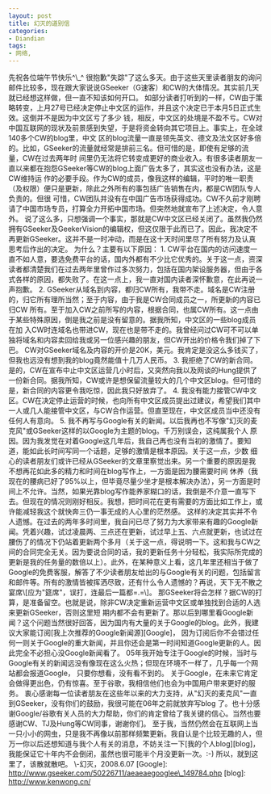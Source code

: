 ```yaml
---
layout: post
title: 幻灭的道别信
categories:
- Diandian
tags:
- 网络, 
---
```

先祝各位端午节快乐^\\\_^ 很抱歉"失踪"了这么多天。由于这些天里读者朋友的询问邮件比较多，现在跟大家说说GSeeker（G速客）和CW的大体情况。其实前几天就已经想这样做，但一直不知该如何开口。 如部分读者打听到的一样，CW由于策略转变，上月27号已经决定停止中文区的运作，并且这个决定已于本月5日正式生效。这倒并不是因为中文区亏了多少 钱，相反，中文区的处境是不盈不亏。CW对中国互联网的现状及前景感到失望，于是将资金转向其它项目上。事实上，在全球140多个CW的blog里，中文 区的blog流量一直是领先英文、德文及法文区好多倍的。比如，GSeeker的流量就经常是排前三名。但可惜的是，即使有足够的流量，CW在过去两年时 间里仍无法将它转变成更好的商业收入。有很多读者朋友一直以来都在抱怨GSeeker等CW的blog上面广告太多了，其实这也没有办法，这是CW维持运 作的必要手段。作为CW的成员，像我这样的编辑，平时的唯一职责（及权限）便只是更新，除此之外所有的事包括广告销售在内，都是CW团队专人负责的。但很 可惜，CW团队并没有在中国广告市场获得成功。CW不久前才刚聘请了中国市场专员，打算全力开拓中国市场。但突然地就宣布了上述决定，令人意外。 说了这么多，只想强调一个事实，那就是CW中文区已经关闭了。虽然我仍然拥有GSeeker及GeekerVision的编辑权，但这仅限于此而已了。因此，我决定不再更新GSeeker。这并不是一时冲动，而是在这十天时间里尽了所有努力及认真思考后作出的决定。 为什么？主要有以下原因： 1. CW平台在国内的访问速度一直不如人意，要选免费平台的话，国内外都有不少比它优秀的。关于这一点，资深读者都清楚我们在过去两年里曾作过多次努力，包括在国内架设服务器，但由于各式各样的原因，都失败了。在这一点上，我一直对国内读者深怀歉意，在此再说一声抱歉。 2. GSeeker从域名到内容，都归CW所有，我带不走。域名是CW注册的，归它所有理所当然；至于内容，由于我是CW合同成员之一，所更新的内容已归CW 所有。至于加入CW之前所写的内容，根据合同，也属CW所有。这一点由于某些特殊原因，倒是我之前是没有留意的。据我所知，中文区的一些blog成员在加 入CW时连域名也带进CW，现在也是带不走的。我曾经问过CW可不可以单独将域名和内容卖回给我或另一位感兴趣的朋友，但CW开出的价格令我们掉了下巴。 CW对GSeeker域名及内容的开价是20K，美元。我肯定是没这么多钱买了，但我也远没有想到我的blog竟然能值十几万人民币。 3. 我拒绝了CW的新合同。是的，CW在宣布中止中文区运营几小时后，又突然向我以及网谈的Hung提供了一份新合同。据我所知，CW或许是想保留流量较大的几个中文区blog。但可惜的是，新合同的内容更令我吃惊，因此我只好放弃了。 4. 我没有能力接管CW中文区。CW在决定停止运营的时候，也向所有中文区成员提出过建议，希望我们其中一人或几人能接管中文区，与CW合作运营。但直至现在，中文区成员当中还没有任何人有意向。 5. 我不再写与Google有关的新闻。以后我再也不写像"幻灭的麦克风"或GSeeker这样的以Google为主题的blog。千万别误会，这纯属我个人 原因。因为我发觉在对着Google这几年后，我自己再也没有当初的激情了。要知道，能如此长时间写同一个话题，足够的激情是根本原因。关于这一点，少数 细心的读者朋友们或许已经从GSeeker的文章里察觉出来。另一个重要的原因是我不想再花如此多的精力和时间在blog写作上，一方面是因为腰需要时间 休养（我现在的腰病已好了95%以上，但毕竟尽量少坐才是根本解决办法），另一方面是时间上不允许。当然，如果光靠blog写作能养家糊口的话，我倒是不介意一直写下去。但现在的情况则刚好相反。我想，把时间花在更有需要的方面比如工作上，或许能减轻我这个就快奔三仍一事无成的人心里的茫然感。 这样的决定其实并不令人遗憾。在过去的两年多时间里，我自问已尽了努力为大家带来有趣的Google新闻。凭着兴趣，试过凌晨两、三点还在更新，试过早上五、六点就更新，也试过在腰伤了的情况下仍站着更新两个多月（关于这一点，得说明一下。这和我与CW之间的合同完全无关。因为要说合同的话，我的更新任务十分轻松，我实际所完成的更新是我的任务量的数倍以上）。此外，在某种意义上看，这几年里还相当于做了Google的免费客服，解答了不少读者朋友给出的与Google有关的问题，包括留言和邮件等。所有的激情皆被挥洒尽致，还有什么令人遗憾的？再说，天下无不散之宴席\\\[应为"筵席"，误打，连最后一篇都=.=\\\]。 那GSeeker将会怎样？据CW的打算，是准备留空。也就是说，除非CW决定重新运营中文区或单独找到合适的人选来更新GSeeker，否则这里短 期内都不会有更新了。那以后到哪里看Google新闻？这个问题当然很好回答，因为国内有大量的关于Google的blog。此外，我建议大家能订阅\[我上次推荐的Google新闻源\]\[Google\]， 因为订阅后你不会错过任何一则关于Google的重大新闻，并且你还会是第一时间知道Google更新的人。因此完全不必担心没Google新闻看了。 05年我开始专注于Google的时候，当时与Google有关的新闻远没有像现在这么火热；但现在环境不一样了，几乎每一个网站都会报道Google， 只要你想看，没有看不到的。 关于Google，在未来它肯定会做得更出色，仍有惊喜。至于谷歌，我相信他们也会为中国用户带来更好的服务。 衷心感谢每一位读者朋友在这些年以来的大力支持，从"幻灭的麦克风"一直到GSeeker，没有你们的鼓励，我很可能在06年之前就放弃写blog 了。也十分感谢Google/谷歌有关人员的大力帮助，你们的肯定曾给了我关键的信心。当然也要感谢CW、TJ及Hung等CW同事，谢谢你们。 至于我，当然仍然会在互联网上当一只小小的网虫，只是我不再像以前那样频繁更新。我自认是个比较无趣的人，但万一你以后还想知道与我个人有关的消息，不妨关注一下\[我的个人blog\]\[blog\]，我能保证它十年内不会倒闭，虽然也很可能半个月没更新一次。:-) 所以，就到这里了，该散就散吧。 \\-幻灭，2008.6.07 \[Google\]: http://www.gseeker.com/50226711/aeaeaegooglee\_149784.php \[blog\]: http://www.kenwong.cn/